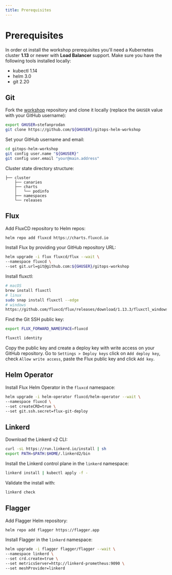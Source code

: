 ```yaml
---
title: Prerequisites
---
```


# Prerequisites

In order ot install the workshop prerequisites you'll need a Kubernetes cluster **1.13**
or newer with **Load Balancer** support.
Make sure you have the following tools installed locally:
* kubectl 1.14
* helm 3.0
* git 2.20

## Git

Fork the [workshop](https://github.com/stefanprodan/gitops-helm-workshop) repository
and clone it locally (replace the `GHUSER` value with your GitHub username):

```sh
export GHUSER=stefanprodan
git clone https://github.com/${GHUSER}/gitops-helm-workshop
```

Set your GitHub username and email:

```sh
cd gitops-helm-workshop
git config user.name "${GHUSER}"
git config user.email "your@main.address"
```

Cluster state directory structure:

```
├── cluster
    ├── canaries
    ├── charts
    │   └── podinfo
    ├── namespaces
    └── releases
```

## Flux

Add FluxCD repository to Helm repos:

```sh
helm repo add fluxcd https://charts.fluxcd.io
```

Install Flux by providing your GitHub repository URL:

```sh
helm upgrade -i flux fluxcd/flux --wait \
--namespace fluxcd \
--set git.url=git@github.com:${GHUSER}/gitops-workshop
```

Install fluxctl:

```sh
# macOS
brew install fluxctl
# linux
sudo snap install fluxctl --edge
# windows
https://github.com/fluxcd/flux/releases/download/1.13.3/fluxctl_windows_amd64
```

Find the Git SSH public key:

```sh
export FLUX_FORWARD_NAMESPACE=fluxcd

fluxctl identity
```

Copy the public key and create a deploy key with write access on your GitHub repository.
Go to `Settings > Deploy keys` click on `Add deploy key`, check `Allow write access`,
paste the Flux public key and click `Add key`.

## Helm Operator

Install Flux Helm Operator in the `fluxcd` namespace:

```sh
helm upgrade -i helm-operator fluxcd/helm-operator --wait \
--namespace fluxcd \
--set createCRD=true \
--set git.ssh.secret=flux-git-deploy
```

## Linkerd

Download the Linkerd v2 CLI:

```sh
curl -sL https://run.linkerd.io/install | sh
export PATH=$PATH:$HOME/.linkerd2/bin
```

Install the Linkerd control plane in the `linkerd` namespace:

```sh
linkerd install | kubectl apply -f -
```

Validate the install with:

```sh
linkerd check
```

## Flagger

Add Flagger Helm repository:

```sh
helm repo add flagger https://flagger.app
```

Install Flagger in the `linkerd` namespace:

```sh
helm upgrade -i flagger flagger/flagger --wait \
--namespace linkerd \
--set crd.create=true \
--set metricsServer=http://linkerd-prometheus:9090 \
--set meshProvider=linkerd
```
